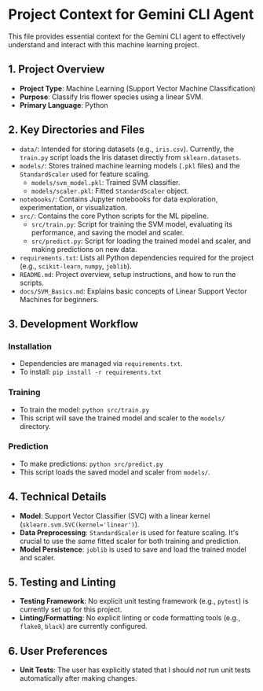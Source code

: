 # Project Context for Gemini CLI Agent

This file provides essential context for the Gemini CLI agent to effectively understand and interact with this machine learning project.

## 1. Project Overview

- **Project Type**: Machine Learning (Support Vector Machine Classification)
- **Purpose**: Classify Iris flower species using a linear SVM.
- **Primary Language**: Python

## 2. Key Directories and Files

- `data/`: Intended for storing datasets (e.g., `iris.csv`). Currently, the `train.py` script loads the Iris dataset directly from `sklearn.datasets`.
- `models/`: Stores trained machine learning models (`.pkl` files) and the `StandardScaler` used for feature scaling.
  - `models/svm_model.pkl`: Trained SVM classifier.
  - `models/scaler.pkl`: Fitted `StandardScaler` object.
- `notebooks/`: Contains Jupyter notebooks for data exploration, experimentation, or visualization.
- `src/`: Contains the core Python scripts for the ML pipeline.
  - `src/train.py`: Script for training the SVM model, evaluating its performance, and saving the model and scaler.
  - `src/predict.py`: Script for loading the trained model and scaler, and making predictions on new data.
- `requirements.txt`: Lists all Python dependencies required for the project (e.g., `scikit-learn`, `numpy`, `joblib`).
- `README.md`: Project overview, setup instructions, and how to run the scripts.
- `docs/SVM_Basics.md`: Explains basic concepts of Linear Support Vector Machines for beginners.

## 3. Development Workflow

### Installation
- Dependencies are managed via `requirements.txt`.
- To install: `pip install -r requirements.txt`

### Training
- To train the model: `python src/train.py`
- This script will save the trained model and scaler to the `models/` directory.

### Prediction
- To make predictions: `python src/predict.py`
- This script loads the saved model and scaler from `models/`.

## 4. Technical Details

- **Model**: Support Vector Classifier (SVC) with a linear kernel (`sklearn.svm.SVC(kernel='linear')`).
- **Data Preprocessing**: `StandardScaler` is used for feature scaling. It's crucial to use the *same* fitted scaler for both training and prediction.
- **Model Persistence**: `joblib` is used to save and load the trained model and scaler.

## 5. Testing and Linting

- **Testing Framework**: No explicit unit testing framework (e.g., `pytest`) is currently set up for this project.
- **Linting/Formatting**: No explicit linting or code formatting tools (e.g., `flake8`, `black`) are currently configured.

## 6. User Preferences

- **Unit Tests**: The user has explicitly stated that I should *not* run unit tests automatically after making changes.

